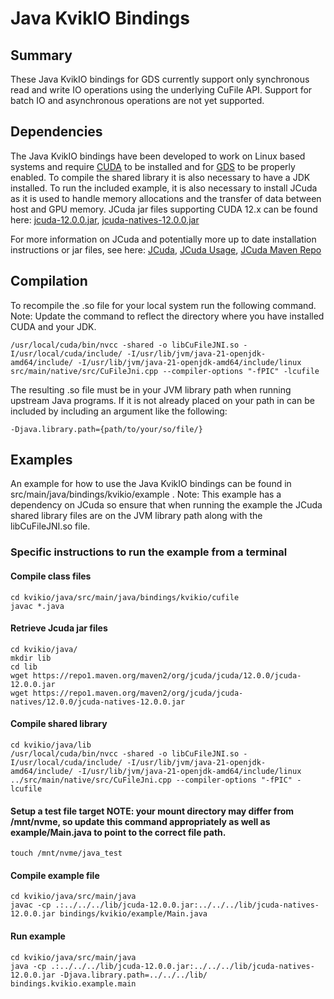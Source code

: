 # Java KvikIO Bindings

## Summary
These Java KvikIO bindings for GDS currently support only synchronous read and write IO operations using the underlying CuFile API. Support for batch IO and asynchronous operations are not yet supported.

## Dependencies
The Java KvikIO bindings have been developed to work on Linux based systems and require [CUDA](https://docs.nvidia.com/cuda/cuda-installation-guide-linux/index.html) to be installed and for [GDS](https://docs.nvidia.com/gpudirect-storage/troubleshooting-guide/index.html) to be properly enabled. To compile the shared library it is also necessary to have a JDK installed. To run the included example, it is also necessary to install JCuda as it is used to handle memory allocations and the transfer of data between host and GPU memory. JCuda jar files supporting CUDA 12.x can be found here:
[jcuda-12.0.0.jar](https://repo1.maven.org/maven2/org/jcuda/jcuda/12.0.0/jcuda-12.0.0.jar), 
[jcuda-natives-12.0.0.jar](https://repo1.maven.org/maven2/org/jcuda/jcuda-natives/12.0.0/jcuda-natives-12.0.0.jar)

For more information on JCuda and potentially more up to date installation instructions or jar files, see here:
[JCuda](http://javagl.de/jcuda.org/), [JCuda Usage](https://github.com/jcuda/jcuda-main/blob/master/USAGE.md), [JCuda Maven Repo](https://mvnrepository.com/artifact/org.jcuda)

## Compilation
To recompile the .so file for your local system run the following command. Note: Update the command to reflect the directory where you have installed CUDA and your JDK.

    /usr/local/cuda/bin/nvcc -shared -o libCuFileJNI.so -I/usr/local/cuda/include/ -I/usr/lib/jvm/java-21-openjdk-amd64/include/ -I/usr/lib/jvm/java-21-openjdk-amd64/include/linux src/main/native/src/CuFileJni.cpp --compiler-options "-fPIC" -lcufile

The resulting .so file must be in your JVM library path when running upstream Java programs. If it is not already placed on your path in can be included by including an argument like the following:
    
    -Djava.library.path={path/to/your/so/file/}

## Examples
An example for how to use the Java KvikIO bindings can be found in src/main/java/bindings/kvikio/example . Note: This example has a dependency on JCuda so ensure that when running the example the JCuda shared library files are on the JVM library path along with the libCuFileJNI.so file.

### Specific instructions to run the example from a terminal

#### Compile class files

    cd kvikio/java/src/main/java/bindings/kvikio/cufile
    javac *.java

#### Retrieve Jcuda jar files

    cd kvikio/java/
    mkdir lib
    cd lib
    wget https://repo1.maven.org/maven2/org/jcuda/jcuda/12.0.0/jcuda-12.0.0.jar
    wget https://repo1.maven.org/maven2/org/jcuda/jcuda-natives/12.0.0/jcuda-natives-12.0.0.jar

#### Compile shared library

    cd kvikio/java/lib
    /usr/local/cuda/bin/nvcc -shared -o libCuFileJNI.so -I/usr/local/cuda/include/ -I/usr/lib/jvm/java-21-openjdk-amd64/include/ -I/usr/lib/jvm/java-21-openjdk-amd64/include/linux ../src/main/native/src/CuFileJni.cpp --compiler-options "-fPIC" -lcufile

#### Setup a test file target NOTE: your mount directory may differ from /mnt/nvme, so update this command appropriately as well as example/Main.java to point to the correct file path.

    touch /mnt/nvme/java_test

#### Compile example file

    cd kvikio/java/src/main/java 
    javac -cp .:../../../lib/jcuda-12.0.0.jar:../../../lib/jcuda-natives-12.0.0.jar bindings/kvikio/example/Main.java

#### Run example

    cd kvikio/java/src/main/java 
    java -cp .:../../../lib/jcuda-12.0.0.jar:../../../lib/jcuda-natives-12.0.0.jar -Djava.library.path=../../../lib/ bindings.kvikio.example.main


